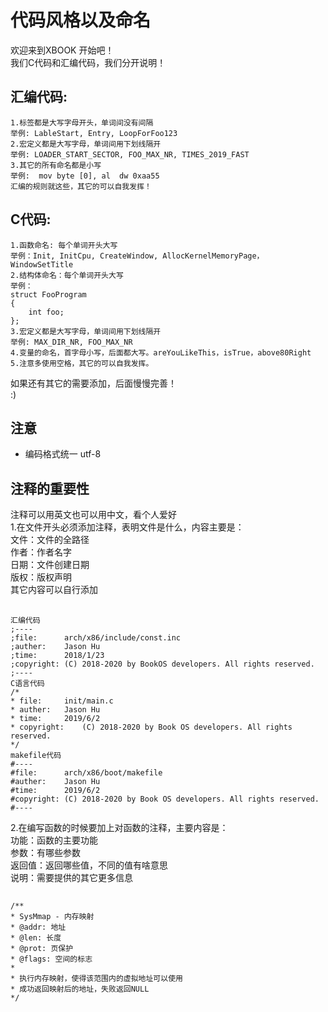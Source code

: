 # 代码风格以及命名
欢迎来到XBOOK
开始吧！  
我们C代码和汇编代码，我们分开说明！  
## 汇编代码:  
    1.标签都是大写字母开头，单词间没有间隔  
    举例: LableStart, Entry, LoopForFoo123    
    2.宏定义都是大写字母，单词间用下划线隔开  
    举例: LOADER_START_SECTOR, FOO_MAX_NR, TIMES_2019_FAST  
    3.其它的所有命名都是小写  
    举例:  mov byte [0], al  dw 0xaa55  
    汇编的规则就这些，其它的可以自我发挥！
## C代码:  
    1.函数命名: 每个单词开头大写  
    举例：Init, InitCpu, CreateWindow, AllocKernelMemoryPage，WindowSetTitle  
    2.结构体命名：每个单词开头大写  
    举例：  
    struct FooProgram  
    {  
        int foo;  
    };   
    3.宏定义都是大写字母，单词间用下划线隔开  
    举例: MAX_DIR_NR, FOO_MAX_NR  
    4.变量的命名，首字母小写，后面都大写。areYouLikeThis，isTrue，above80Right  
    5.注意多使用空格，其它的可以自我发挥。  
如果还有其它的需要添加，后面慢慢完善！  
:)  
## 注意
- 编码格式统一 utf-8  

## 注释的重要性  
注释可以用英文也可以用中文，看个人爱好  
1.在文件开头必须添加注释，表明文件是什么，内容主要是：  
文件：文件的全路径  
作者：作者名字  
日期：文件创建日期  
版权：版权声明  
其它内容可以自行添加  
##  
    汇编代码  
    ;----  
    ;file:      arch/x86/include/const.inc  
    ;auther:    Jason Hu  
    ;time:      2018/1/23  
    ;copyright:	(C) 2018-2020 by BookOS developers. All rights reserved.  
    ;----  
    C语言代码  
    /*  
    * file:		init/main.c  
    * auther:	Jason Hu  
    * time:		2019/6/2  
    * copyright:	(C) 2018-2020 by Book OS developers. All rights reserved.  
    */  
    makefile代码
    #----  
    #file:		arch/x86/boot/makefile  
    #auther: 	Jason Hu  
    #time: 		2019/6/2  
    #copyright:	(C) 2018-2020 by Book OS developers. All rights reserved.  
    #----  

2.在编写函数的时候要加上对函数的注释，主要内容是：  
功能：函数的主要功能  
参数：有哪些参数  
返回值：返回哪些值，不同的值有啥意思  
说明：需要提供的其它更多信息  
##  
    /**
    * SysMmap - 内存映射
    * @addr: 地址
    * @len: 长度
    * @prot: 页保护
    * @flags: 空间的标志
    *
    * 执行内存映射，使得该范围内的虚拟地址可以使用
    * 成功返回映射后的地址，失败返回NULL
    */
    
